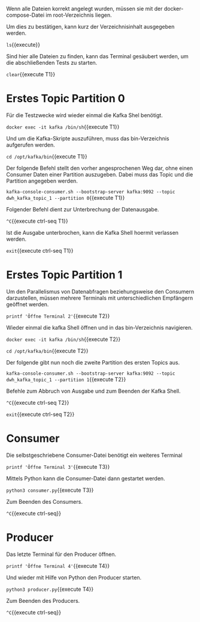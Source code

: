 Wenn alle Dateien korrekt angelegt wurden, müssen sie mit der docker-compose-Datei im root-Verzeichnis liegen.

Um dies zu bestätigen, kann kurz der Verzeichnisinhalt ausgegeben werden.

`ls`{{execute}}

Sind hier alle Dateien zu finden, kann das Terminal gesäubert werden, um die abschließenden Tests zu starten.

`clear`{{execute T1}}

# Erstes Topic Partition 0

Für die Testzwecke wird wieder einmal die Kafka Shel benötigt.

`docker exec -it kafka /bin/sh`{{execute T1}}

Und um die Kafka-Skripte auszuführen, muss das bin-Verzeichnis aufgerufen werden.

`cd /opt/kafka/bin`{{execute T1}}

Der folgende Befehl stellt den vorher angesprochenen Weg dar, ohne einen Consumer Daten einer Partition auszugeben.
Dabei muss das Topic und die Partition angegeben werden.

`kafka-console-consumer.sh --bootstrap-server kafka:9092 --topic dwh_kafka_topic_1 --partition 0`{{execute T1}}

Folgender Befehl dient zur Unterbrechung der Datenausgabe.

`^C`{{execute ctrl-seq T1}}

Ist die Ausgabe unterbrochen, kann die Kafka Shell hoermit verlassen werden.

`exit`{{execute ctrl-seq T1}}

# Erstes Topic Partition 1

Um den Parallelismus von Datenabfragen beziehungsweise den Consumern darzustellen, müssen mehrere Terminals mit unterschiedlichen Empfängern geöffnet werden.

`printf 'Öffne Terminal 2'`{{execute T2}}

Wieder einmal die kafka Shell öffnen und in das bin-Verzeichnis navigieren.

`docker exec -it kafka /bin/sh`{{execute T2}}

`cd /opt/kafka/bin`{{execute T2}}

Der folgende gibt nun noch die zweite Partition des ersten Topics aus.

`kafka-console-consumer.sh --bootstrap-server kafka:9092 --topic dwh_kafka_topic_1 --partition 1`{{execute T2}}

Befehle zum Abbruch von Ausgabe und zum Beenden der Kafka Shell.

`^C`{{execute ctrl-seq T2}}

`exit`{{execute ctrl-seq T2}}

# Consumer

Die selbstgeschriebene Consumer-Datei benötigt ein weiteres Terminal

`printf 'Öffne Terminal 3'`{{execute T3}}

Mittels Python kann die Consumer-Datei dann gestartet werden.

`python3 consumer.py`{{execute T3}}

Zum Beenden des Consumers.

`^C`{{execute ctrl-seq}}

# Producer

Das letzte Terminal für den Producer öffnen.

`printf 'Öffne Terminal 4'`{{execute T4}}

Und wieder mit Hilfe von Python den Producer starten.

`python3 producer.py`{{execute T4}}

Zum Beenden des Producers.

`^C`{{execute ctrl-seq}}